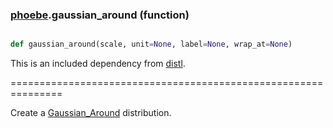 ### [phoebe](phoebe.md).gaussian_around (function)


```py

def gaussian_around(scale, unit=None, label=None, wrap_at=None)

```



This is an included dependency from [distl](https://distl.readthedocs.io).

===============================================================


Create a [Gaussian_Around](Gaussian_Around.md) distribution.

